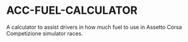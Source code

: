 # ACC-FUEL-CALCULATOR
A calculator to assist drivers in how much fuel to use in Assetto Corsa Competizione simulator races.
